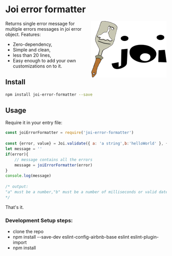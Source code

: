 # Joi error formatter

<img src="https://raw.githubusercontent.com/nivesh2/joi-error-formatter/master/joi-image.png" alt="dotenv" align="right" />

Returns single error message for multiple errors messages in joi error object.
Features:
- Zero-dependency,
- Simple and clean,
- less than 20 lines,
- Easy enough to add your own customizations on to it.

## Install

```bash
npm install joi-error-formatter --save
```

## Usage
Require it in your entry file:
```javascript
const joiErrorFormatter = require('joi-error-formatter')

const {error, value} = Joi.validate({ a: 'a string',b:'helloWorld' }, {a: Joi.number(),b:Joi.date()},{ abortEarly: false })
let message = ''
if(error){
    // message contains all the errors
    message = joiErrorFormatter(error)
}
console.log(message)

/* output:
"a" must be a number,"b" must be a number of milliseconds or valid date string
*/
```

That's it.

### Development Setup steps:
* clone the repo
* npm install --save-dev eslint-config-airbnb-base eslint eslint-plugin-import
* npm install

